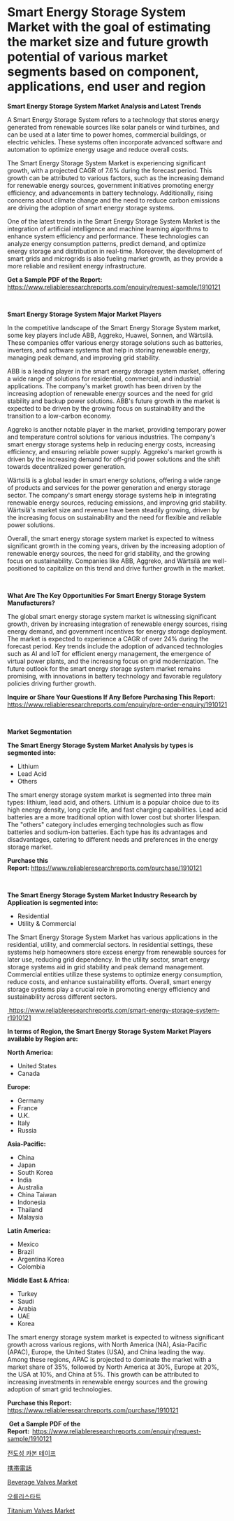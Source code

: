 <p><h1>Smart Energy Storage System Market with the goal of estimating the market size and future growth potential of various market segments based on component, applications, end user and region</h1></p><p><strong>Smart Energy Storage System Market Analysis and Latest Trends</strong></p>
<p><p>A Smart Energy Storage System refers to a technology that stores energy generated from renewable sources like solar panels or wind turbines, and can be used at a later time to power homes, commercial buildings, or electric vehicles. These systems often incorporate advanced software and automation to optimize energy usage and reduce overall costs.</p><p>The Smart Energy Storage System Market is experiencing significant growth, with a projected CAGR of 7.6% during the forecast period. This growth can be attributed to various factors, such as the increasing demand for renewable energy sources, government initiatives promoting energy efficiency, and advancements in battery technology. Additionally, rising concerns about climate change and the need to reduce carbon emissions are driving the adoption of smart energy storage systems.</p><p>One of the latest trends in the Smart Energy Storage System Market is the integration of artificial intelligence and machine learning algorithms to enhance system efficiency and performance. These technologies can analyze energy consumption patterns, predict demand, and optimize energy storage and distribution in real-time. Moreover, the development of smart grids and microgrids is also fueling market growth, as they provide a more reliable and resilient energy infrastructure.</p></p>
<p><strong>Get a Sample PDF of the Report:&nbsp;</strong> <a href="https://www.reliableresearchreports.com/enquiry/request-sample/1910121">https://www.reliableresearchreports.com/enquiry/request-sample/1910121</a></p>
<p>&nbsp;</p>
<p><strong>Smart Energy Storage System Major Market Players</strong></p>
<p><p>In the competitive landscape of the Smart Energy Storage System market, some key players include ABB, Aggreko, Huawei, Sonnen, and Wärtsilä. These companies offer various energy storage solutions such as batteries, inverters, and software systems that help in storing renewable energy, managing peak demand, and improving grid stability.</p><p>ABB is a leading player in the smart energy storage system market, offering a wide range of solutions for residential, commercial, and industrial applications. The company's market growth has been driven by the increasing adoption of renewable energy sources and the need for grid stability and backup power solutions. ABB's future growth in the market is expected to be driven by the growing focus on sustainability and the transition to a low-carbon economy.</p><p>Aggreko is another notable player in the market, providing temporary power and temperature control solutions for various industries. The company's smart energy storage systems help in reducing energy costs, increasing efficiency, and ensuring reliable power supply. Aggreko's market growth is driven by the increasing demand for off-grid power solutions and the shift towards decentralized power generation.</p><p>Wärtsilä is a global leader in smart energy solutions, offering a wide range of products and services for the power generation and energy storage sector. The company's smart energy storage systems help in integrating renewable energy sources, reducing emissions, and improving grid stability. Wärtsilä's market size and revenue have been steadily growing, driven by the increasing focus on sustainability and the need for flexible and reliable power solutions.</p><p>Overall, the smart energy storage system market is expected to witness significant growth in the coming years, driven by the increasing adoption of renewable energy sources, the need for grid stability, and the growing focus on sustainability. Companies like ABB, Aggreko, and Wärtsilä are well-positioned to capitalize on this trend and drive further growth in the market.</p></p>
<p>&nbsp;</p>
<p><strong>What Are The Key Opportunities For Smart Energy Storage System Manufacturers?</strong></p>
<p><p>The global smart energy storage system market is witnessing significant growth, driven by increasing integration of renewable energy sources, rising energy demand, and government incentives for energy storage deployment. The market is expected to experience a CAGR of over 24% during the forecast period. Key trends include the adoption of advanced technologies such as AI and IoT for efficient energy management, the emergence of virtual power plants, and the increasing focus on grid modernization. The future outlook for the smart energy storage system market remains promising, with innovations in battery technology and favorable regulatory policies driving further growth.</p></p>
<p><strong>Inquire or Share Your Questions If Any Before Purchasing This Report:</strong> <a href="https://www.reliableresearchreports.com/enquiry/pre-order-enquiry/1910121">https://www.reliableresearchreports.com/enquiry/pre-order-enquiry/1910121</a></p>
<p>&nbsp;</p>
<p><strong>Market Segmentation</strong></p>
<p><strong>The Smart Energy Storage System Market Analysis by types is segmented into:</strong></p>
<p><ul><li>Lithium</li><li>Lead Acid</li><li>Others</li></ul></p>
<p><p>The smart energy storage system market is segmented into three main types: lithium, lead acid, and others. Lithium is a popular choice due to its high energy density, long cycle life, and fast charging capabilities. Lead acid batteries are a more traditional option with lower cost but shorter lifespan. The "others" category includes emerging technologies such as flow batteries and sodium-ion batteries. Each type has its advantages and disadvantages, catering to different needs and preferences in the energy storage market.</p></p>
<p><strong>Purchase this Report:&nbsp;</strong><a href="https://www.reliableresearchreports.com/purchase/1910121">https://www.reliableresearchreports.com/purchase/1910121</a></p>
<p>&nbsp;</p>
<p><strong>The Smart Energy Storage System Market Industry Research by Application is segmented into:</strong></p>
<p><ul><li>Residential</li><li>Utility & Commercial</li></ul></p>
<p><p>The Smart Energy Storage System Market has various applications in the residential, utility, and commercial sectors. In residential settings, these systems help homeowners store excess energy from renewable sources for later use, reducing grid dependency. In the utility sector, smart energy storage systems aid in grid stability and peak demand management. Commercial entities utilize these systems to optimize energy consumption, reduce costs, and enhance sustainability efforts. Overall, smart energy storage systems play a crucial role in promoting energy efficiency and sustainability across different sectors.</p></p>
<p><a href="https://www.reliableresearchreports.com/smart-energy-storage-system-r1910121">&nbsp;https://www.reliableresearchreports.com/smart-energy-storage-system-r1910121</a></p>
<p><strong>In terms of Region, the Smart Energy Storage System Market Players available by Region are:</strong></p>
<p>
    <p> <strong> North America: </strong>
        <ul>
            <li>United States</li>
            <li>Canada</li>
        </ul>
        </p> 
    <p> <strong> Europe: </strong>
        <ul>
            <li>Germany</li>
            <li>France</li>
            <li>U.K.</li>
            <li>Italy</li>
            <li>Russia</li>
        </ul>
        </p> 
    <p> <strong> Asia-Pacific: </strong>
        <ul>
            <li>China</li>
            <li>Japan</li>
            <li>South Korea</li>
            <li>India</li>
            <li>Australia</li>
            <li>China Taiwan</li>
            <li>Indonesia</li>
            <li>Thailand</li>
            <li>Malaysia</li>
        </ul>
        </p> 
    <p> <strong> Latin America: </strong>
        <ul>
            <li>Mexico</li>
            <li>Brazil</li>
            <li>Argentina Korea</li>
            <li>Colombia</li>
        </ul>
        </p> 
    <p> <strong> Middle East & Africa: </strong>
        <ul>
            <li>Turkey</li>
            <li>Saudi</li>
            <li>Arabia</li>
            <li>UAE</li>
            <li>Korea</li>
        </ul>
    </p>
    </p>
<p><p>The smart energy storage system market is expected to witness significant growth across various regions, with North America (NA), Asia-Pacific (APAC), Europe, the United States (USA), and China leading the way. Among these regions, APAC is projected to dominate the market with a market share of 35%, followed by North America at 30%, Europe at 20%, the USA at 10%, and China at 5%. This growth can be attributed to increasing investments in renewable energy sources and the growing adoption of smart grid technologies.</p></p>
<p><strong>Purchase this Report: </strong><a href="https://www.reliableresearchreports.com/purchase/1910121">https://www.reliableresearchreports.com/purchase/1910121</a></p>
<p>&nbsp;<strong>Get a Sample PDF of the Report:&nbsp;&nbsp;</strong><a href="https://www.reliableresearchreports.com/enquiry/request-sample/1910121">https://www.reliableresearchreports.com/enquiry/request-sample/1910121</a></p>
<p><strong></strong></p>
<p><p><a href="https://github.com/vsn7qpua81q/Market-Research-Report-List-1/blob/main/809501530368.md">전도성 카본 테이프</a></p><p><a href="https://medium.com/@annchovey1988/%E6%90%BA%E5%B8%AF%E9%9B%BB%E8%A9%B1%E5%B8%82%E5%A0%B4-%E5%B8%82%E5%A0%B4%E3%82%B7%E3%82%A7%E3%82%A2-%E5%B8%82%E5%A0%B4%E3%83%88%E3%83%AC%E3%83%B3%E3%83%89-%E3%81%9D%E3%81%97%E3%81%A6%E5%B0%86%E6%9D%A5%E3%81%AE%E6%88%90%E9%95%B7%E3%82%92%E6%8E%A2%E3%82%8B-410610fc5b85">携帯電話</a></p><p><a href="https://github.com/vimar16th/Market-Research-Report-List-4/blob/main/beverage-valves-market.md">Beverage Valves Market</a></p><p><a href="https://medium.com/@brisamorar2023/%EC%98%AC%EB%A6%AC%EC%8A%A4%ED%83%80%ED%8A%B8-%EC%8B%9C%EC%9E%A5%EC%9D%80-%EC%8B%9C%EC%9E%A5-%EC%A0%90%EC%9C%A0%EC%9C%A8-%EA%B7%9C%EB%AA%A8-%EB%B0%8F-2031%EB%85%84%EA%B9%8C%EC%A7%80-%EC%98%88%EC%83%81%EB%90%9C-%EC%98%88%EC%B8%A1%EC%97%90-%EC%B4%88%EC%A0%90%EC%9D%84-%EB%A7%9E%EC%B6%A5%EB%8B%88%EB%8B%A4-cc0a717374b3">오를리스타트</a></p><p><a href="https://github.com/JameTravis/Market-Research-Report-List-4/blob/main/titanium-valves-market.md">Titanium Valves Market</a></p></p>